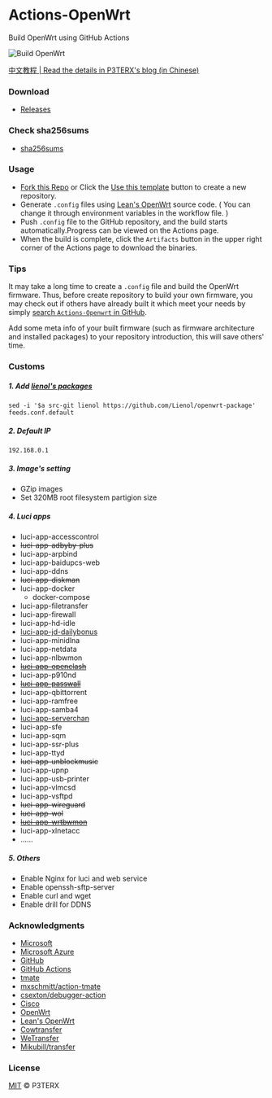 # Actions-OpenWrt

Build OpenWrt using GitHub Actions

![Build OpenWrt](https://github.com/eallion/openwrt/workflows/Build%20OpenWrt/badge.svg)

[中文教程 | Read the details in P3TERX's blog (in Chinese)](https://p3terx.com/archives/build-openwrt-with-github-actions.html)

### Download

- [Releases](https://github.com/eallion/openwrt/releases/latest/download/openwrt-x86-64-generic-squashfs-combined.img.gz)

### Check sha256sums

- [sha256sums](https://github.com/eallion/openwrt/releases/latest/download/sha256sums)

### Usage

- [Fork this Repo](https://github.com/eallion/openwrt) or Click the [Use this template](https://github.com/P3TERX/Actions-OpenWrt/generate) button to create a new repository.
- Generate `.config` files using [Lean's OpenWrt](https://github.com/coolsnowwolf/lede) source code. ( You can change it through environment variables in the workflow file. )
- Push `.config` file to the GitHub repository, and the build starts automatically.Progress can be viewed on the Actions page.
- When the build is complete, click the `Artifacts` button in the upper right corner of the Actions page to download the binaries.

### Tips

It may take a long time to create a `.config` file and build the OpenWrt firmware. Thus, before create repository to build your own firmware, you may check out if others have already built it which meet your needs by simply [search `Actions-Openwrt` in GitHub](https://github.com/search?q=Actions-openwrt).

Add some meta info of your built firmware (such as firmware architecture and installed packages) to your repository introduction, this will save others' time.

### Customs

##### 1. Add [lienol's packages](https://github.com/Lienol/openwrt-package)
```
sed -i '$a src-git lienol https://github.com/Lienol/openwrt-package' feeds.conf.default
```

##### 2. Default IP
```
192.168.0.1
```

##### 3. Image's setting
- GZip images	
- Set 320MB root filesystem partigion size

##### 4. Luci apps
- luci-app-accesscontrol	
- ~~luci-app-adbyby-plus~~
- luci-app-arpbind	
- luci-app-baidupcs-web	
- luci-app-ddns	
- ~~luci-app-diskman~~
- luci-app-docker	
  - docker-compose
- luci-app-filetransfer	
- luci-app-firewall	
- luci-app-hd-idle	
- [luci-app-jd-dailybonus](https://github.com/jerrykuku/luci-app-jd-dailybonus.git)
- luci-app-minidlna	
- luci-app-netdata	
- luci-app-nlbwmon	
- ~~[luci-app-openclash](https://github.com/vernesong/OpenClash.git)~~
- luci-app-p910nd	
- ~~[luci-app-passwall](https://github.com/Lienol/openwrt-package)~~
- luci-app-qbittorrent	
- luci-app-ramfree	
- luci-app-samba4	
- [luci-app-serverchan](https://github.com/tty228/luci-app-serverchan.git)
- luci-app-sfe	
- luci-app-sqm	
- luci-app-ssr-plus	 
- luci-app-ttyd
- ~~luci-app-unblockmusic~~
- luci-app-upnp	
- luci-app-usb-printer	
- luci-app-vlmcsd	
- luci-app-vsftpd	
- ~~luci-app-wireguard~~	
- ~~luci-app-wol~~	
- ~~[luci-app-wrtbwmon](https://github.com/brvphoenix/luci-app-wrtbwmon.git)~~
- luci-app-xlnetacc
- ……

##### 5. Others
- Enable Nginx for luci and web service
- Enable openssh-sftp-server
- Enable curl and wget
- Enable drill for DDNS

### Acknowledgments

- [Microsoft](https://www.microsoft.com)
- [Microsoft Azure](https://azure.microsoft.com)
- [GitHub](https://github.com)
- [GitHub Actions](https://github.com/features/actions)
- [tmate](https://github.com/tmate-io/tmate)
- [mxschmitt/action-tmate](https://github.com/mxschmitt/action-tmate)
- [csexton/debugger-action](https://github.com/csexton/debugger-action)
- [Cisco](https://www.cisco.com/)
- [OpenWrt](https://github.com/openwrt/openwrt)
- [Lean's OpenWrt](https://github.com/coolsnowwolf/lede)
- [Cowtransfer](https://cowtransfer.com)
- [WeTransfer](https://wetransfer.com/)
- [Mikubill/transfer](https://github.com/Mikubill/transfer)

### License

[MIT](https://github.com/P3TERX/Actions-OpenWrt/blob/master/LICENSE) © P3TERX
